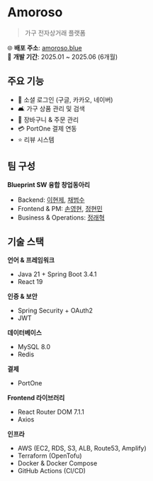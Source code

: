 # Amoroso

> 가구 전자상거래 플랫폼

🌐 **배포 주소**: [amoroso.blue](https://amoroso.blue)  
📅 **개발 기간**: 2025.01 ~ 2025.06 (6개월)

## 주요 기능

- 🔐 소셜 로그인 (구글, 카카오, 네이버)
- 🛋️ 가구 상품 관리 및 검색
- 🛒 장바구니 & 주문 관리
- 💳 PortOne 결제 연동
- ⭐ 리뷰 시스템

## 팀 구성

**Blueprint SW 융합 창업동아리**
- Backend: [이현제](https://github.com/LEE-HYUN-JE), [채범수](https://github.com/tayobus)
- Frontend & PM: [손영현](https://github.com/Son0H2), [정현민](https://github.com/hyeonmin111)
- Business & Operations: [정래혁](https://github.com/jeongraehyuk)

## 기술 스택

**언어 & 프레임워크**
- Java 21 + Spring Boot 3.4.1
- React 19

**인증 & 보안**
- Spring Security + OAuth2
- JWT

**데이터베이스**
- MySQL 8.0
- Redis

**결제**
- PortOne

**Frontend 라이브러리**
- React Router DOM 7.1.1
- Axios

**인프라**
- AWS (EC2, RDS, S3, ALB, Route53, Amplify)
- Terraform (OpenTofu)
- Docker & Docker Compose
- GitHub Actions (CI/CD)
